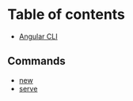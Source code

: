 # Table of contents

* [Angular CLI](README.md)

## Commands

* [new](commands/ng-new.md)
* [serve](commands/ng-serve.md)


